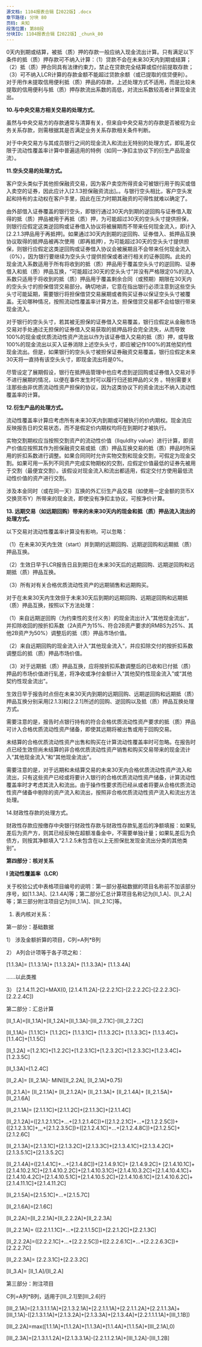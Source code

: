 ```yaml
---
源文档: 1104报表合辑【2022版】.docx
章节路径: 分块 80
页码: 未知
段落位置: 第80段
分块ID: 1104报表合辑【2022版】_chunk_80
---
```


0天内到期或结算，被抵（质）押的存款一般应纳入现金流出计算。只有满足以下条件的抵（质）押存款可不纳入计算：（1）贷款不会在未来30天内到期或结算；（2）抵（质）押合同具有法律约束力，禁止在贷款完全结算或偿付前提取存款；（3）可不纳入LCR计算的存款金额不能超过贷款余额（或已提取的信贷便利）。对于用作未提取信用便利抵（质）押品的存款，上述处理方式不适用，而是比较未提取的信用便利与抵（质）押存款流出系数的高低，对流出系数较高者计算现金流出。

**10.与中央交易方相关交易的处理方式**。

虽然与中央交易方的存款通常与清算有关，但来自中央交易方的存款是否被视为业务关系存款，则需根据其是否满足业务关系存款相关条件判断。

对于中央交易方与其成员银行之间的现金流入和流出无特别的处理方式，即轧差仅限于流动性覆盖率计算中普遍适用的特例（如同一净扣主协议下的衍生产品现金流）。

**11.空头交易的处理方式。**

客户空头类似于其他担保融资交易，因为客户卖空所得资金可被银行用于购买或借入卖空的证券，因此应计入[2.1.3担保融资流出]。。与银行空头相比，客户空头发起和持有的主动权在客户手里，因此在压力时期其融资的可得性就难以确定了。

由外部借入证券覆盖的银行空头，即银行通过30天内到期的逆回购与证券借入取得的抵（质）押品被用于再抵（质）押，为可能超过30天的空头头寸提供担保，则银行应假定这类逆回购或证券借入协议将被展期而不带来任何现金流入，即计入[2.2.1.3押品用于再抵押]。如果通过30天内到期的逆回购、证券借入、抵押品互换协议取得的抵押品被再次使用（即再抵押），为可能超过30天的空头头寸提供担保，则银行应假定这类逆回购或证券借入协议会被展期且不会带来任何现金流入（0%），因为银行要继续为空头头寸提供担保或者进行相关的证券回购。此处的现金流入系数适用于所有将收到的抵（质）押品用于覆盖空头头寸的逆回购、证券借入和抵（质）押品互换，“可能超过30天的空头头寸”并没有严格限定0%的流入系数只适用于将收到的抵（质）押品用于覆盖剩余合同（或预期）期限在30天内的空头头寸的担保借贷交易部分。确切地讲，它意在指出银行必须注意到这些空头头寸可能延期，需要银行将担保借贷交易展期或者购买证券以保证空头头寸被覆盖。无论哪种情况，按照流动性覆盖率计算方法，担保借贷交易都不会给银行带来现金流入。

对于银行的空头头寸，若其被无担保的证券借入交易覆盖，银行应假定从金融市场交易对手处通过无担保的证券借入交易获取的抵押品将会完全流失，从而导致100%的现金或优质流动性资产流出以作为该证券借入交易的抵（质）押，或导致100%的现金流出以买入证券消除上述空头头寸，即应被记作100%的其他契约性现金流出。但是，如果银行的空头头寸被担保证券融资交易覆盖，银行应假定未来30天将一直持有该空头头寸，即现金流出将是0%。

尽管设定了展期假设，银行在抵押品管理中也应考虑到逆回购或证券借入交易对手不进行展期的情况，以便在事件发生时可以履行归还抵押品的义务 。特别需要关注那些由非优质流动性资产担保的协议，因为这类协议下的资金流出不纳入流动性覆盖率的计算。

**12.衍生产品的处理方式。**

流动性覆盖率计算应考虑所有未来30天内到期或可被执行的价内期权。现金流应反映报告日的交易状态，而不是假定价内期权均将在到期时才被执行。

实物交割期权应当按照交割资产的流动性价值（lIquIdIty value）进行计算，即资产价值应按照其作为担保融资交易或抵（质）押品互换交易的抵（质）押品时所采用的折扣系数进行调整。如果合同同时允许实物交割和现金交割，可假定为现金交割。如果可用一系列不同资产完成实物期权的交割，应假定价值最低的证券先被用于交割（最便宜交割）。该假设对现金流入和流出都适用，假定交付方使用最低流动性价值的资产进行交割。

涉及本金同时（或在同一天）互换的外汇衍生产品交易（如使用一定金额的货币X交换货币Y）所带来的现金流，即使没有净扣主协议，可按净价计算。

**13. 远期交易（如远期回购）带来的未来30天内的现金和抵（质）押品流入流出的处理方式。**

以下交易对流动性覆盖率计算没有影响，可以忽略：

（1）在未来30天内生效（start）并到期的远期回购、远期逆回购和远期抵（质）押品互换。

（2）生效日早于LCR报告日且到期日在未来30天后的远期回购、远期逆回购和远期抵（质）押品互换。

（3）所有对有关合格优质流动性资产的远期销售和远期购买。

对于在未来30天内生效但于未来30天后到期的远期回购、远期逆回购和远期抵（质）押品互换，按照以下方法处理：

（1）来自远期逆回购（为约束性的支付义务）的现金流出计入“其他现金流出”，并扣除收回的按折扣系数（2A资产为15%、符合2B资产要求的RMBS为25%、其他2B资产为50%）调整后的抵（质）押品市场价值。

（2）来自远期回购的现金流入计入“其他现金流入”，并应扣除交付的按折扣系数调整后的抵（质）押品市场价值。

（3）对于远期抵（质）押品互换，应将按折扣系数调整后的已收和已付抵（质）押品的市场价值进行轧差，将净收或净付金额计入“其他契约性现金流入”或“其他契约性现金流出”。

生效日早于报告时点但在未来30天内到期的远期回购、远期逆回购和远期抵（质）押品互换分别采用[2.1.3]和[2.2.1]所述的回购、逆回购以及抵（质）押品互换处理方式。

需要注意的是，报告时点银行持有的符合合格优质流动性资产要求的抵（质）押品可计入合格优质流动性资产储备，即使其远期将被出售或用于回购交易。

未结算的合格优质流动性资产出售和购买在计算流动性覆盖率时可忽略。在报告时点已经生效但尚未结算的非合格优质流动性资产销售和购买交易带来的现金流计入“其他现金流入”和“其他现金流出”。

需要注意的是，对于远期和未结算交易的未来30天内合格优质流动性资产流入和流出，只有这些资产已经或将要计入银行的合格优质流动性资产储备，计算流动性覆盖率时才考虑其流入和流出。由于操作性要求而已经从或者将要从合格优质流动性资产储备中剔除的资产流入和流出，按照非合格优质流动性资产流入和流出方法处理。

14.财政性存款的处理方式。

财政性存款应按缴存中央银行财政性存款与财政性存款轧差后的净额填报：如果轧差后为资产方，则其已经反映在超额准备金中，不需要单独计量；如果轧差后为负债方，则按其净额填入“2.1.2.5未包含在以上无担保批发现金流出分类的其他类别”。

**第四部分：核对关系**

**I 流动性覆盖率（LCR）**

关于校验公式中表格项目编号的说明：第一部分基础数据的项目名称前不加该部分序号，如[1.1.3A]、[2.1.4A]等；第二部分汇总计算项目名称记为[II\_1.A]、[II\_2.A]等；第三部分附注项目记为[III\_1.1A]、[III\_2.1C]等。

1. 表内核对关系：

第一部分：基础数据

1） 涉及金额折算的项目，C列=A列\*B列

2） A列合计项等于各子项之和：

[1.1.3A]= [1.1.3.1A]+ [1.1.3.2A]+ [1.1.3.3A]+ [1.1.3.4A]

……以此类推

3） [2.1.4.11.2C]=MAX(0, [2.1.4.11.2A]-[2.2.2.1C]-[2.2.2.2C]-[2.2.2.3C]-[2.2.2.4C])

第二部分：汇总计算

[II\_1.A]=[II\_1.1A]+[II\_1.2A]+[II\_1.3A]-[III\_2.7.1C]-[III\_2.7.2C]

[II\_1.1A]= [1.1.1C]+ [1.1.2C]+ [1.1.3.1C]+ [1.1.3.2C]+ [1.1.3.3C]+ [1.1.3.4C]+[1.1.4C]+[1.1.5C]

[II\_1.2A] =[1.2.1C]+[1.2.2C]+[1.2.3.1C]+[1.2.3.2C]+[1.2.3.3C]+[1.2.3.4C]+[1.2.3.5C]

[II\_1.3A]=[1.2.4C]

[II\_2.A]= [II\_2.1A]- MIN([II\_2.2A], [II\_2.1A]\*0.75)

[II\_2.1.A]= [II\_2.1.1A]+ [II\_2.1.2A]+ [II\_2.1.3A]+ [II\_2.1.4A]+ [II\_2.1.5A]+ [II\_2.1.6A]

[II\_2.1.1A]= [2.1.1.1C]+[2.1.1.2C]+[2.1.1.3C]+[2.1.1.4C]

[II\_2.1.2A]=([2.1.2.1.1C]+...+[2.1.2.1.4C])+([2.1.2.2.1C]+...+[2.1.2.2.5C])+ ([2.1.2.3.1C]+,,,+[2.1.2.3.5C])+([2.1.2.4.1C]+...+[2.1.2.4.8C])+[2.1.2.5C]+ [2.1.2.6C]

[II\_2.1.3A]=[2.1.3.1C]+[2.1.3.2C]+[2.1.3.3C]+[2.1.3.4.1C]+[2.1.3.4.2C]+ [2.1.3.5.1C]+[2.1.3.5.2C]

[II\_2.1.4A]=([2.1.4.1C]+...+[2.1.4.8C])+[2.1.4.9.1C]+ [2.1.4.9.2C]+ [2.1.4.10.1C]+[2.1.4.10.2.1C]+[2.1.4.10.2.2C]+[2.1.4.10.3.1C]+[2.1.4.10.3.2C]+[2.1.4.10.4.1C]+[2.1.4.10.4.2C]+[2.1.4.10.5.1C]+[2.1.4.10.5.2C]+[2.1.4.10.6.1C]+[2.1.4.10.6.2C]+[2.1.4.11.1C]+[2.1.4.11.2C]

[II\_2.1.5A]=[2.1.5.1C]+...+[2.1.5.7C]

[II\_2.1.6A]=[2.1.6C]

[II\_2.2A]=[II\_2.2.1A]+[II\_2.2.2A]+[II\_2.2.3A]

[II\_2.2.1A]= ([2.2.1.1.1C]+...+[2.2.1.1.5C])+[2.2.1.2C]+[2.2.1.3C]

[II\_2.2.2A]=([2.2.2.1C]+...+[2.2.2.5C])+([2.2.2.6.1C]+...+[2.2.2.6.3C])+ [2.2.2.7C]

[II\_2.2.3A]= [2.2.3.1C]+[2.2.3.2C]

[II\_3.A]= [II\_1.A]/[II\_2.A]

第三部分：附注项目

C列=A列\*B列，适用于[III\_2.1]至[III\_2.6]行

[III\_2.1A]=[2.1.3.1.1.1A]+[2.1.3.2.1A]+[2.2.1.1.1A]+[2.2.1.1.2A]+[2.2.1.1.3A]+[III\_1.1A]-([2.1.3.1.1A]+[2.1.3.2A]+[2.1.3.3A]+[2.1.3.4A]+[2.2.1.1.1.1A]+[III\_1.1B])

[III\_2.2A]=max([1.1.1A]+[1.1.2A]+[1.1.3A]+[1.1.4A]+[1.1.5A]+[III\_2.1A],0)

[III\_2.3A]=[2.1.3.1.1.2A]+[2.1.3.3.1A]-[2.2.1.1.2.1A]+[III\_1.2A]-[III\_1.2B]